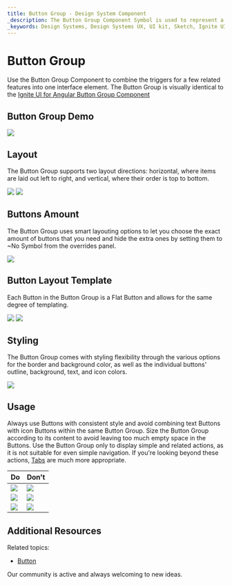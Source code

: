 ```yaml
---
title: Button Group - Design System Component
_description: The Button Group Component Symbol is used to represent a few simple actions that conceptually belong together. 
_keywords: Design Systems, Design Systems UX, UI kit, Sketch, Ignite UI for Angular, Sketch to Angular, Sketch to Angular, Angular, Angular Design System, Export code from Sketch, Design Kits for Angular, Sketch HTML, Sketch to HTML, Sketch UI kits
---
```


# Button Group

Use the Button Group Component to combine the triggers for a few related features into one interface element. The Button Group is visually identical to the [Ignite UI for Angular Button Group Component](https://www.infragistics.com/products/ignite-ui-angular/angular/components/button-group.html)

## Button Group Demo

<img class="responsive-img" src="../images/button-group_demo.png" srcset="../images/button-group_demo@2x.png 2x" />

## Layout

The Button Group supports two layout directions: horizontal, where items are laid out left to right, and vertical, where their order is top to bottom.

<img class="responsive-img" src="../images/button-group_horizontal.png" srcset="../images/button-group_horizontal@2x.png 2x" />
<img class="responsive-img" src="../images/button-group_vertical.png" srcset="../images/button-group_vertical@2x.png 2x" />

## Buttons Amount

The Button Group uses smart layouting options to let you choose the exact amount of buttons that you need and hide the extra ones by setting them to ~No Symbol from the overrides panel.

<img class="responsive-img" src="../images/button-group_amount.png" srcset="../images/button-group_amount@2x.png 2x" />

## Button Layout Template

Each Button in the Button Group is a Flat Button and allows for the same degree of templating.

<img class="responsive-img" src="../images/button-group_text.png" srcset="../images/button-group_text@2x.png 2x" />
<img class="responsive-img" src="../images/button-group_icon.png" srcset="../images/button-group_icon@2x.png 2x" />

## Styling

The Button Group comes with styling flexibility through the various options for the border and background color, as well as the individual buttons' outline, background, text, and icon colors.

<img class="responsive-img" src="../images/button-group_styling.png" srcset="../images/button-group_styling@2x.png 2x" />

## Usage

Always use Buttons with consistent style and avoid combining text Buttons with icon Buttons within the same Button Group. Size the Button Group according to its content to avoid leaving too much empty space in the Buttons. Use the Button Group only to display simple and related actions, as it is not suitable for even simple navigation. If you're looking beyond these actions, [Tabs](tabs.md) are much more appropriate.

| Do                                  | Don't                                 |
| ----------------------------------- | ------------------------------------- |
| <img class="responsive-img" src="../images/button-group_do1.png" srcset="../images/button-group_do1@2x.png 2x" /> | <img class="responsive-img" src="../images/button-group_dont1.png" srcset="../images/button-group_dont1@2x.png 2x" /> |
| <img class="responsive-img" src="../images/button-group_do2.png" srcset="../images/button-group_do2@2x.png 2x" /> | <img class="responsive-img" src="../images/button-group_dont2.png" srcset="../images/button-group_dont2@2x.png 2x" /> |
| <img class="responsive-img" src="../images/button-group_do3.png" srcset="../images/button-group_do3@2x.png 2x" /> | <img class="responsive-img" src="../images/button-group_dont3.png" srcset="../images/button-group_dont3@2x.png 2x" /> |

## Additional Resources

Related topics:

- [Button](button.md)
  <div class="divider--half"></div>

Our community is active and always welcoming to new ideas.

